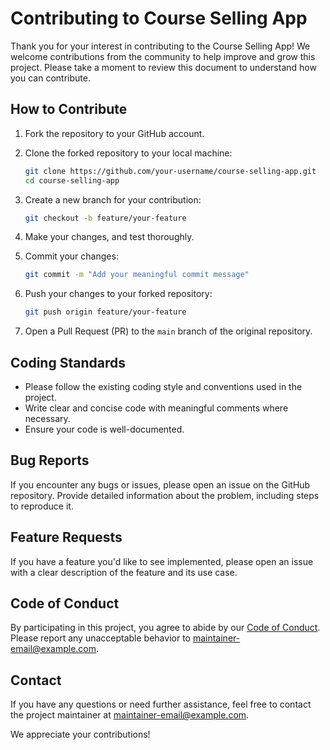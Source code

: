 # Contributing to Course Selling App

Thank you for your interest in contributing to the Course Selling App! We welcome contributions from the community to help improve and grow this project. Please take a moment to review this document to understand how you can contribute.

## How to Contribute

1. Fork the repository to your GitHub account.
2. Clone the forked repository to your local machine:

   ```bash
   git clone https://github.com/your-username/course-selling-app.git
   cd course-selling-app
   ```

3. Create a new branch for your contribution:

   ```bash
   git checkout -b feature/your-feature
   ```

4. Make your changes, and test thoroughly.

5. Commit your changes:

   ```bash
   git commit -m "Add your meaningful commit message"
   ```

6. Push your changes to your forked repository:

   ```bash
   git push origin feature/your-feature
   ```

7. Open a Pull Request (PR) to the `main` branch of the original repository.

## Coding Standards

- Please follow the existing coding style and conventions used in the project.
- Write clear and concise code with meaningful comments where necessary.
- Ensure your code is well-documented.

## Bug Reports

If you encounter any bugs or issues, please open an issue on the GitHub repository. Provide detailed information about the problem, including steps to reproduce it.

## Feature Requests

If you have a feature you'd like to see implemented, please open an issue with a clear description of the feature and its use case.

## Code of Conduct

By participating in this project, you agree to abide by our [Code of Conduct](CODE_OF_CONDUCT.md). Please report any unacceptable behavior to [maintainer-email@example.com](mailto:aafaque.tabish@gmail.com).

## Contact

If you have any questions or need further assistance, feel free to contact the project maintainer at [maintainer-email@example.com](mailto:aafaque.tabish@gmail.com).

We appreciate your contributions!
